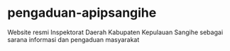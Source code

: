 # pengaduan-apipsangihe
Website resmi Inspektorat Daerah Kabupaten Kepulauan Sangihe sebagai sarana informasi dan pengaduan masyarakat
